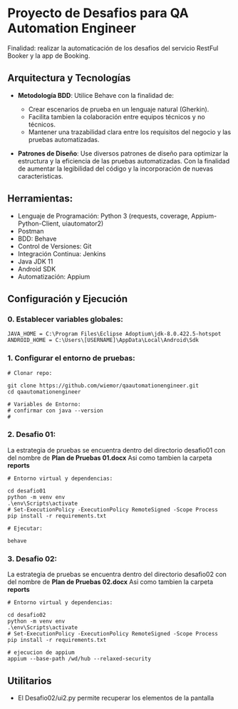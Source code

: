 # Proyecto de Desafios para QA Automation Engineer

Finalidad: realizar la automaticación de los desafios del servicio RestFul Booker y la app de Booking.

## Arquitectura y Tecnologías

- **Metodología BDD**: Utilice Behave con la finalidad de:

  - Crear escenarios de prueba en un lenguaje natural (Gherkin).
  - Facilita tambien la colaboración entre equipos técnicos y no técnicos.
  - Mantener una trazabilidad clara entre los requisitos del negocio y las pruebas automatizadas.

- **Patrones de Diseño**: Use diversos patrones de diseño para optimizar la estructura y la eficiencia de las pruebas automatizadas. Con la finalidad de aumentar la legibilidad del código y la incorporación de nuevas caracteristicas.

## Herramientas:

- Lenguaje de Programación: Python 3 (requests, coverage, Appium-Python-Client, uiautomator2)
- Postman
- BDD: Behave
- Control de Versiones: Git
- Integración Continua: Jenkins
- Java JDK 11
- Android SDK
- Automatización: Appium

## Configuración y Ejecución

### 0. Establecer variables globales:
```
JAVA_HOME = C:\Program Files\Eclipse Adoptium\jdk-8.0.422.5-hotspot
ANDROID_HOME = C:\Users\[USERNAME]\AppData\Local\Android\Sdk
```
### 1. Configurar el entorno de pruebas:

```
# Clonar repo:

git clone https://github.com/wiemor/qaautomationengineer.git
cd qaautomationengineer
```

```
# Variables de Entorno:
# confirmar con java --version
# 
```

### 2. Desafio 01:

La estrategia de pruebas se encuentra dentro del directorio desafio01 con del nombre de **Plan de Pruebas 01.docx** 
Asi como tambien la carpeta **reports**

```
# Entorno virtual y dependencias:

cd desafio01
python -m venv env
.\env\Scripts\activate
# Set-ExecutionPolicy -ExecutionPolicy RemoteSigned -Scope Process
pip install -r requirements.txt
```

```
# Ejecutar:

behave
```

### 3. Desafio 02:

La estrategia de pruebas se encuentra dentro del directorio desafio02 con del nombre de **Plan de Pruebas 02.docx** 
Asi como tambien la carpeta **reports**

```
# Entorno virtual y dependencias:

cd desafio02
python -m venv env
.\env\Scripts\activate
# Set-ExecutionPolicy -ExecutionPolicy RemoteSigned -Scope Process
pip install -r requirements.txt
```

```
# ejecucion de appium
appium --base-path /wd/hub --relaxed-security
```

## Utilitarios
- El Desafio02/ui2.py permite recuperar los elementos de la pantalla
